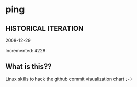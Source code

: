 # ping

## HISTORICAL ITERATION
2008-12-29

Incremented: 4228

## What is this?? 
Linux skills to hack the github commit visualization chart `;-)`
